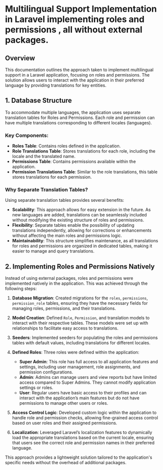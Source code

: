 # Multilingual Support Implementation in Laravel implementing roles and permissions , all without external packages.

## Overview
This documentation outlines the approach taken to implement multilingual support in a Laravel application, focusing on roles and permissions. The solution allows users to interact with the application in their preferred language by providing translations for key entities.

## 1. Database Structure
To accommodate multiple languages, the application uses separate translation tables for Roles and Permissions. Each role and permission can have multiple translations corresponding to different locales (languages). 

### Key Components:
- **Roles Table**: Contains roles defined in the application.
- **Role Translations Table**: Stores translations for each role, including the locale and the translated name.
- **Permissions Table**: Contains permissions available within the application.
- **Permission Translations Table**: Similar to the role translations, this table stores translations for each permission.

### Why Separate Translation Tables?
Using separate translation tables provides several benefits:
- **Scalability**: This approach allows for easy extension in the future. As new languages are added, translations can be seamlessly included without modifying the existing structure of roles and permissions.
- **Flexibility**: Separate tables enable the possibility of updating translations independently, allowing for corrections or enhancements without affecting the main roles and permissions logic.
- **Maintainability**: This structure simplifies maintenance, as all translations for roles and permissions are organized in dedicated tables, making it easier to manage and query translations.

## 2. Implementing Roles and Permissions Natively
Instead of using external packages, roles and permissions were implemented natively in the application. This was achieved through the following steps:

1. **Database Migration**: Created migrations for the `roles`, `permissions`, `permission_role` tables, ensuring they have the necessary fields for managing roles, permissions, and their translations.

2. **Model Creation**: Defined `Role`, `Permission`, and translation models to interact with their respective tables. These models were set up with relationships to facilitate easy access to translations.

3. **Seeders**: Implemented seeders for populating the roles and permissions tables with default values, including translations for different locales.

4. **Defined Roles**: Three roles were defined within the application:
   - **Super Admin**: This role has full access to all application features and settings, including user management, role assignments, and permission configurations.
   - **Admin**: Admins can manage users and view reports but have limited access compared to Super Admins. They cannot modify application settings or roles.
   - **User**: Regular users have basic access to their profiles and can interact with the application’s main features but do not have permissions to manage other users or roles.

5. **Access Control Logic**: Developed custom logic within the application to handle role and permission checks, allowing fine-grained access control based on user roles and their assigned permissions.

6. **Localization**: Leveraged Laravel’s localization features to dynamically load the appropriate translations based on the current locale, ensuring that users see the correct role and permission names in their preferred language.

This approach provides a lightweight solution tailored to the application's specific needs without the overhead of additional packages.
